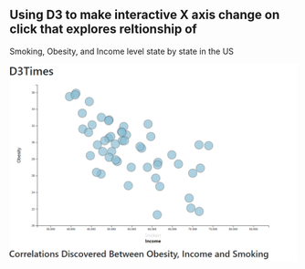 
<h2>Using D3 to make interactive X axis change on click that explores reltionship of </h2>
<p>Smoking, Obesity, and Income level state by state in the US</p>

![D3](https://github.com/clayfranklin/D3-challenge/blob/master/D3_chart_income.png)
